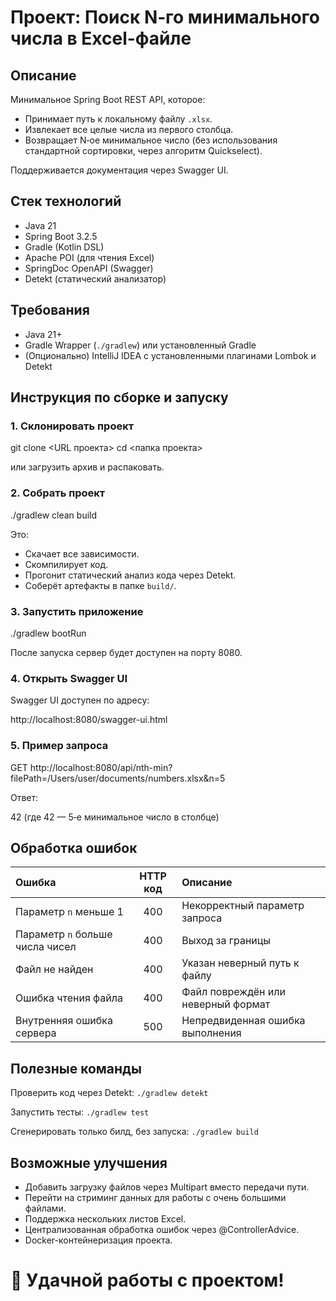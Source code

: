 # Проект: Поиск N‑го минимального числа в Excel-файле

## Описание

Минимальное Spring Boot REST API, которое:
- Принимает путь к локальному файлу `.xlsx`.
- Извлекает все целые числа из первого столбца.
- Возвращает N‑ое минимальное число (без использования стандартной сортировки, через алгоритм Quickselect).

Поддерживается документация через Swagger UI.

## Стек технологий

- Java 21
- Spring Boot 3.2.5
- Gradle (Kotlin DSL)
- Apache POI (для чтения Excel)
- SpringDoc OpenAPI (Swagger)
- Detekt (статический анализатор)

## Требования

- Java 21+
- Gradle Wrapper (`./gradlew`) или установленный Gradle
- (Опционально) IntelliJ IDEA с установленными плагинами Lombok и Detekt

## Инструкция по сборке и запуску

### 1. Склонировать проект

git clone <URL проекта>
cd <папка проекта>

или загрузить архив и распаковать.

### 2. Собрать проект

./gradlew clean build

Это:
- Скачает все зависимости.
- Скомпилирует код.
- Прогонит статический анализ кода через Detekt.
- Соберёт артефакты в папке `build/`.

### 3. Запустить приложение

./gradlew bootRun

После запуска сервер будет доступен на порту 8080.

### 4. Открыть Swagger UI

Swagger UI доступен по адресу:

http://localhost:8080/swagger-ui.html

### 5. Пример запроса

GET http://localhost:8080/api/nth-min?filePath=/Users/user/documents/numbers.xlsx&n=5

Ответ:

42
(где 42 — 5‑е минимальное число в столбце)

## Обработка ошибок

| Ошибка | HTTP код | Описание |
|:-------|:--------:|:---------|
| Параметр `n` меньше 1 | 400 | Некорректный параметр запроса |
| Параметр `n` больше числа чисел | 400 | Выход за границы |
| Файл не найден | 400 | Указан неверный путь к файлу |
| Ошибка чтения файла | 400 | Файл повреждён или неверный формат |
| Внутренняя ошибка сервера | 500 | Непредвиденная ошибка выполнения |

## Полезные команды

Проверить код через Detekt:
```./gradlew detekt```

Запустить тесты:
```./gradlew test```

Сгенерировать только билд, без запуска:
```./gradlew build```

## Возможные улучшения

- Добавить загрузку файлов через Multipart вместо передачи пути.
- Перейти на стриминг данных для работы с очень большими файлами.
- Поддержка нескольких листов Excel.
- Централизованная обработка ошибок через @ControllerAdvice.
- Docker-контейнеризация проекта.

# 🚀 Удачной работы с проектом!

